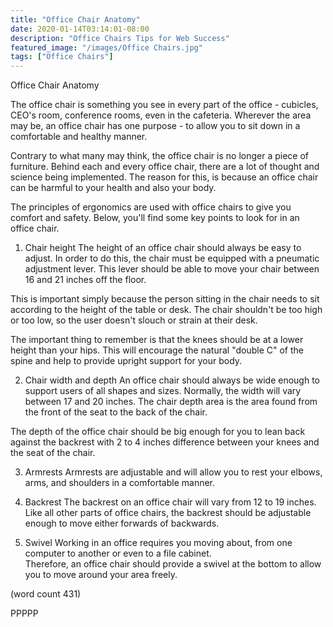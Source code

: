 ```yaml
---
title: "Office Chair Anatomy"
date: 2020-01-14T03:14:01-08:00
description: "Office Chairs Tips for Web Success"
featured_image: "/images/Office Chairs.jpg"
tags: ["Office Chairs"]
---
```


Office Chair Anatomy

The office chair is something you see in every part
of the office - cubicles, CEO's room, conference
rooms, even in the cafeteria.  Wherever the area 
may be, an office chair has one purpose - to allow
you to sit down in a comfortable and healthy manner.

Contrary to what many may think, the office chair is 
no longer a piece of furniture.  Behind each and every
office chair, there are a lot of thought and science
being implemented.  The reason for this, is because
an office chair can be harmful to your health and
also your body.

The principles of ergonomics are used with office 
chairs to give you comfort and safety.  Below, you'll
find some key points to look for in an office chair.

1.  Chair height
The height of an office chair should always be easy
to adjust.  In order to do this, the chair must be
equipped with a pneumatic adjustment lever.  This 
lever should be able to move your chair between 16
and 21 inches off the floor.

This is important simply because the person sitting 
in the chair needs to sit according to the height of
the table or desk.  The chair shouldn't be too high
or too low, so the user doesn't slouch or strain at
their desk. 

The important thing to remember is that the knees
should be at a lower height than your hips.  This
will encourage the natural "double C" of the spine 
and help to provide upright support for your body.

2.  Chair width and depth
An office chair should always be wide enough to 
support users of all shapes and sizes.  Normally, the
width will vary between 17 and 20 inches.  The chair
depth area is the area found from the front of the seat
to the back of the chair.

The depth of the office chair should be big enough for
you to lean back against the backrest with 2 to 4 
inches difference between your knees and the seat of
the chair.

3.  Armrests
Armrests are adjustable and will allow you to rest your
elbows, arms, and shoulders in a comfortable manner.

4.  Backrest
The backrest on an office chair will vary from 12 to 
19 inches.  Like all other parts of office chairs, the
backrest should be adjustable enough to move either 
forwards of backwards.  

5.  Swivel
Working in an office requires you moving about, from
one computer to another or even to a file cabinet.  
Therefore, an office chair should provide a swivel at
the bottom to allow you to move around your area 
freely.

(word count 431)

PPPPP
